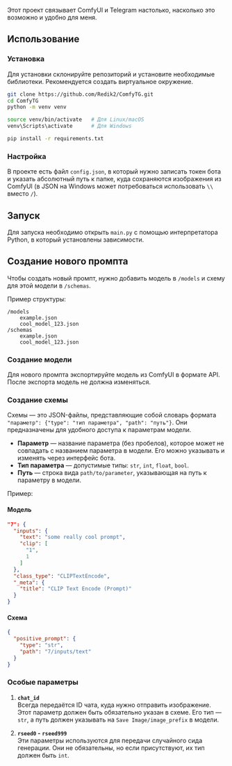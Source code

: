 Этот проект связывает ComfyUI и Telegram настолько, насколько это возможно и удобно для меня.

## Использование

### Установка

Для установки склонируйте репозиторий и установите необходимые библиотеки. Рекомендуется создать виртуальное окружение.

```bash
git clone https://github.com/Redik2/ComfyTG.git
cd ComfyTG
python -m venv venv

source venv/bin/activate   # Для Linux/macOS
venv\Scripts\activate      # Для Windows

pip install -r requirements.txt
```

### Настройка

В проекте есть файл `config.json`, в который нужно записать токен бота и указать абсолютный путь к папке, куда сохраняются изображения из ComfyUI (в JSON на Windows может потребоваться использовать `\\` вместо `/`).

## Запуск

Для запуска необходимо открыть `main.py` с помощью интерпретатора Python, в который установлены зависимости.

## Создание нового промпта

Чтобы создать новый промпт, нужно добавить модель в `/models` и схему для этой модели в `/schemas`.

Пример структуры:
```
/models
    example.json
    cool_model_123.json
/schemas
    example.json
    cool_model_123.json
```

### Создание модели

Для нового промпта экспортируйте модель из ComfyUI в формате API. После экспорта модель не должна изменяться.

### Создание схемы

Схемы — это JSON-файлы, представляющие собой словарь формата `"параметр": {"type": "тип параметра", "path": "путь"}`. Они предназначены для удобного доступа к параметрам модели.

- **Параметр** — название параметра (без пробелов), которое может не совпадать с названием параметра в модели. Его можно указывать и изменять через интерфейс бота.
- **Тип параметра** — допустимые типы: `str`, `int`, `float`, `bool`.
- **Путь** — строка вида `path/to/parameter`, указывающая на путь к параметру в модели.

Пример:

#### Модель

```json
"7": {
  "inputs": {
    "text": "some really cool prompt",
    "clip": [
      "1",
      1
    ]
  },
  "class_type": "CLIPTextEncode",
  "_meta": {
    "title": "CLIP Text Encode (Prompt)"
  }
}
```

#### Схема

```json
{
  "positive_prompt": {
    "type": "str",
    "path": "7/inputs/text"
  }
}
```

### Особые параметры

1. **`chat_id`**  
   Всегда передаётся ID чата, куда нужно отправить изображение. Этот параметр должен быть обязательно указан в схеме. Его тип — `str`, а путь должен указывать на `Save Image/image_prefix` в модели.

2. **`rseed0` - `rseed999`**  
   Эти параметры используются для передачи случайного сида генерации. Они не обязательны, но если присутствуют, их тип должен быть `int`.
